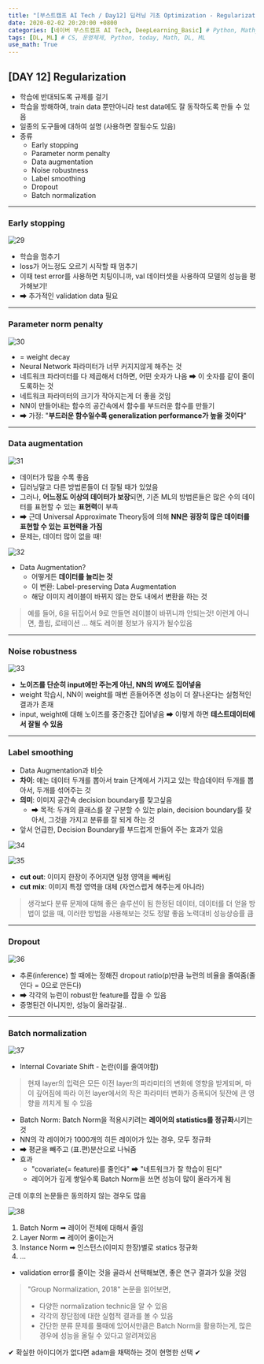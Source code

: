 ```yaml
---
title: "[부스트캠프 AI Tech / Day12] 딥러닝 기초 Optimization - Regularization"
date: 2020-02-02 20:20:00 +0800
categories: [네이버 부스트캠프 AI Tech, DeepLearning_Basic] # Python, Math_AI, DeepLearning_Basic
tags: [DL, ML] # CS, 운영체제, Python, today, Math, DL, ML
use_math: True
---
```



## **[DAY 12] Regularization**

- 학습에 반대되도록 규제를 걸기
- 학습을 방해하여, train data 뿐만아니라 test data에도 잘 동작하도록 만들 수 있음
- 일종의 도구들에 대하여 설명 (사용하면 잘될수도 있음)
- 종류
  - Early stopping
  - Parameter norm penalty
  - Data augmentation
  - Noise robustness
  - Label smoothing
  - Dropout
  - Batch normalization
  
---

### **Early stopping**

![29](/assets/img/sources/2021-02-03-02-58-57.png)

- 학습을 멈추기
- loss가 어느정도 오르기 시작할 때 멈추기
- 이때 test error를 사용하면 치팅이니까, val 데이터셋을 사용하여 모델의 성능을 평가해보기!
- ➡ 추가적인 validation data 필요

---

### **Parameter norm penalty**

![30](/assets/img/sources/2021-02-03-02-59-14.png)

- = weight decay
- Neural Network 파라미터가 너무 커지지않게 해주는 것
- 네트워크 파라미터를 다 제곱해서 더하면, 어떤 숫자가 나옴 ➡ 이 숫자를 같이 줄이도록하는 것
- 네트워크 파라미터의 크기가 작아지는게 더 좋을 것임
- NN이 만들어내는 함수의 공간속에서 함수를 부드러운 함수를 만들기
- ➡ 가정: "**부드러운 함수일수록 generalization performance가 높을 것이다**"

---

### **Data augmentation**

![31](/assets/img/sources/2021-02-03-02-59-49.png)

- 데이터가 많을 수록 좋음
- 딥러닝말고 다른 방법론들이 더 잘될 때가 있었음
- 그러나, **어느정도 이상의 데이터가 보장**되면, 기존 ML의 방법론들은 많은 수의 데이터를 표현할 수 있는 **표현력**이 부족
- ➡ 근데 Universal Approximate Theory등에 의해 **NN은 굉장히 많은 데이터를 표현할 수 있는 표현력을 가짐**
- 문제는, 데이터 많이 없을 때!

![32](/assets/img/sources/2021-02-03-03-00-09.png)

- Data Augmentation?
  - 어떻게든 **데이터를 늘리는 것**
  - 이 변환: Label-preserving Data Augmentation
  - 해당 이미지 레이블이 바뀌지 않는 한도 내에서 변환을 하는 것

> 예를 들어, 6을 뒤집어서 9로 만들면 레이블이 바뀌니까 안되는것!
> 이런게 아니면, 플립, 로테이션 ... 해도 레이블 정보가 유지가 될수있음

---

### **Noise robustness**

![33](/assets/img/sources/2021-02-03-03-00-26.png)

- **노이즈를 단순히 input에만 주는게 아닌, NN의 $W$에도 집어넣음**
- weight 학습시, NN이 weight를 매번 흔들어주면 성능이 더 잘나온다는 실험적인 결과가 존재
- input, weight에 대해 노이즈를 중간중간 집어넣음 ➡ 이렇게 하면 **테스트데이터에서 잘될 수 있음**

---

### **Label smoothing**

- Data Augmentation과 비슷
- **차이**: 얘는 데이터 두개를 뽑아서 train 단계에서 가지고 있는 학습데이터 두개를 뽑아서, 두개를 섞어주는 것
- **의미**: 이미지 공간속 decision boundary를 찾고싶음
  - ➡ 목적: 두개의 클래스를 잘 구분할 수 있는 plain, decision boundary를 찾아서, 그것을 가지고 분류를 잘 되게 하는 것
- 앞서 언급한, Decision Boundary를 부드럽게 만들어 주는 효과가 있음

![34](/assets/img/sources/2021-02-03-03-00-40.png)

![35](/assets/img/sources/2021-02-03-03-00-56.png)

- **cut out**: 이미지 한장이 주어지면 일정 영역을 빼버림
- **cut mix**: 이미지 특정 영역을 대체 (자연스럽게 해주는게 아니라)

> 생각보다 분류 문제에 대해 좋은 솔루션이 됨
> 한정된 데이터, 데이터를 더 얻을 방법이 없을 때, 이러한 방법을 사용해보는 것도 정말 좋음
> 노력대비 성능상승률 큼

---

### **Dropout**

![36](/assets/img/sources/2021-02-03-03-01-10.png)

- 추론(inference) 할 때에는 정해진 dropout ratio(p)만큼 뉴런의 비율을 줄여줌(줄인다 = 0으로 만든다)
- ➡ 각각의 뉴런이 robust한 feature를 잡을 수 있음
- 증명된건 아니지만, 성능이 올라갈걸..

---

### **Batch normalization**

![37](/assets/img/sources/2021-02-03-03-01-21.png)

- Internal Covariate Shift - 논란(이를 줄여야함)

> 현재 layer의 입력은 모든 이전 layer의 파라미터의 변화에 영향을 받게되며, 마이 깊어짐에 따라 이전 layer에서의 작은 파라미터 변화가 증폭되어 뒷잔에 큰 영향을 끼치게 될 수 있음

- Batch Norm: Batch Norm을 적용시키려는 **레이어의 statistics를 정규화**시키는 것
- NN의 각 레이어가 1000개의 히든 레이어가 있는 경우, 모두 정규화
- ➡ 평균을 빼주고 (표.편)분산으로 나눠줌
- 효과
  - "covariate(= feature)를 줄인다" ➡ "네트워크가 잘 학습이 된다"
  - 레이어가 깊게 쌓일수록 Batch Norm을 쓰면 성능이 많이 올라가게 됨

근데 이후의 논문들은 동의하지 않는 경우도 많음

![38](/assets/img/sources/2021-02-03-03-01-35.png)

1. Batch Norm ➡ 레이어 전체에 대해서 줄임
2. Layer Norm ➡ 레이어 줄이는거
3. Instance Norm ➡ 인스턴스(이미지 한장)별로 statics 정규화
4. ...

- validation error를 줄이는 것을 골라서 선택해보면, 좋은 연구 결과가 있을 것임

> "Group Normalization, 2018" 논문을 읽어보면,
> - 다양한 normalization technic을 알 수 있음
> - 각각의 장단점에 대한 실험적 결과를 볼 수 있음
> - 간단한 분류 문제를 풀때에 있어서만큼은 Batch Norm을 활용하는게, 많은 경우에 성능을 올릴 수 있다고 알려져있음

✔ 확실한 아이디어가 없다면 adam을 채택하는 것이 현명한 선택 ✔ 